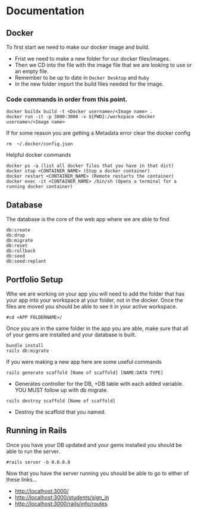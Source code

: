 # Documentation
## Docker
To first start we need to make our docker image and build.
- Frist we need to make a new folder for our docker files/images.
- Then we CD into the file with the image file that we are looking to use or an empty file.
- Remember to be up to date in `Docker Desktop` and  `Ruby`
- In the new folder import the build files needed for the image.

### Code commands in order from this point.
```
docker buildx build -t <Docker username>/<Image name> .
docker run -it -p 3000:3000 -v ${PWD}:/workspace <Docker username>/<Image name>
```
If for some reason you are getting a Metadata error clear the docker config
```
rm  ~/.docker/config.json 
```
Helpful docker commands
```
docker ps -a (list all docker files that you have in that dict)
docker stop <CONTAINER_NAME> (Stop a docker container)
docker restart <CONTAINER_NAME> (Remote restarts the container)
docker exec -it <CONTAINER_NAME> /bin/sh (Opens a terminal for a running docker container)
```
## Database
The database is the core of the web app where we are able to find
```
db:create
db:drop
db:migrate
db:reset
db:rollback
db:seed
db:seed:replant
```
## Portfolio Setup
Whe we are working on your app you will need to add the folder that has your app into your workspace at your folder, not in the docker. Once the files are moved you should be able to see it in your active workspace.
```
#cd <APP FOLDERNAME>/
```
Once you are in the same folder in the app you are able, make sure that all of your gems are installed and your database is built.
```
bundle install
rails db:migrate
```
If you were making a new app here are some useful commands
```
rails generate scaffold [Name of scaffold] [NAME:DATA TYPE]
```
- Generates controller for the DB, +DB table with each added variable. YOU MUST follow up with db migrate.
```
rails destroy scaffold [Name of scaffold]
```
- Destroy the scaffold that you named.


## Running in Rails
Once you have your DB updated and your gems installed you should be able to run the server.
```
#rails server -b 0.0.0.0
```
Now that you have the server running you should be able to go to either of these links...
- [http://localhost:3000/](http://localhost:3000/)
- [http://localhost:3000/students/sign_in](http://localhost:3000/students/sign_in)
- [http://localhost:3000/rails/info/routes](http://localhost:3000/rails/info/routes)



